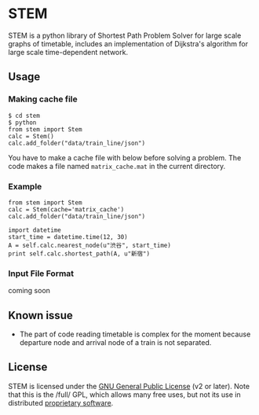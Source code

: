 # STEM
STEM is a python library of Shortest Path Problem Solver for large scale graphs of timetable, includes an implementation of Dijkstra's algorithm for large scale time-dependent network.

## Usage

### Making cache file

```
$ cd stem
$ python
from stem import Stem
calc = Stem()
calc.add_folder("data/train_line/json")
```
You have to make a cache file with below before solving a problem. The code makes a file named `matrix_cache.mat` in the current directory.

### Example

```
from stem import Stem
calc = Stem(cache='matrix_cache')
calc.add_folder("data/train_line/json")

import datetime
start_time = datetime.time(12, 30)
A = self.calc.nearest_node(u"渋谷", start_time)
print self.calc.shortest_path(A, u"新宿")
```

### Input File Format
coming soon


## Known issue
* The part of code reading timetable is complex for the moment because departure node and arrival node of a train is not separated.


## License

STEM is licensed under the [GNU General Public
License](http://www.gnu.org/licenses/gpl-2.0.html) (v2 or later).
Note that this is the /full/ GPL, which allows many free uses, but not
its use in distributed [proprietary
software](http://www.gnu.org/licenses/gpl-faq.html#GPLInProprietarySystem).

